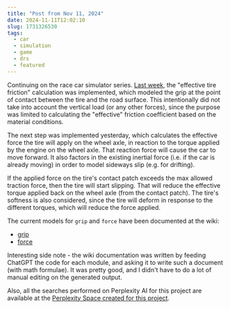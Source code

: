 ```yaml
---
title: "Post from Nov 11, 2024"
date: 2024-11-11T12:02:10
slug: 1731326530
tags:
  - car
  - simulation
  - game
  - drs
  - featured
---
```

Continuing on the race car simulator series. [Last week](https://cmdr2.github.io/notes/2024/11/1730825361/), the "effective tire friction" calculation was implemented, which modeled the grip at the point of contact between the tire and the road surface. This intentionally did not take into account the vertical load (or any other forces), since the purpose was limited to calculating the "effective" friction coefficient based on the material conditions.

The next step was implemented yesterday, which calculates the effective force the tire will apply on the wheel axle, in reaction to the torque applied by the engine on the wheel axle. That reaction force will cause the car to move forward. It also factors in the existing inertial force (i.e. if the car is already moving) in order to model sideways slip (e.g. for drifting).

If the applied force on the tire's contact patch exceeds the max allowed traction force, then the tire will start slipping. That will reduce the effective torque applied back on the wheel axle (from the contact patch). The tire's softness is also considered, since the tire will deform in response to the different torques, which will reduce the force applied.

The current models for `grip` and `force` have been documented at the wiki:
* [grip](https://github.com/cmdr2/car-sim/wiki/Tire-Friction-Calculation)
* [force](https://github.com/cmdr2/car-sim/wiki/Tire-Force-Calculation)

Interesting side note - the wiki documentation was written by feeding ChatGPT the code for each module, and asking it to write such a document (with math formulae). It was pretty good, and I didn't have to do a lot of manual editing on the generated output.

Also, all the searches performed on Perplexity AI for this project are available at the [Perplexity Space created for this project](https://www.perplexity.ai/collections/car-sim-UxibJN2cTLK1VBGxQvYcjQ).